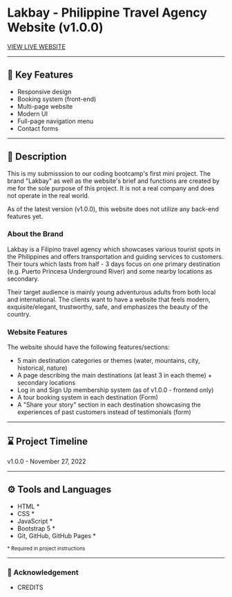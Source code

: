 # Lakbay - Philippine Travel Agency Website (v1.0.0)

[VIEW LIVE WEBSITE](https://quendp.github.io/lakbay-travel-agency/)

---

## 📌 Key Features
- Responsive design
- Booking system (front-end)
- Multi-page website
- Modern UI
- Full-page navigation menu
- Contact forms

---

## 📝 Description 
This is my submisssion to our coding bootcamp's first mini project. The brand "Lakbay" as well as the website's brief and functions are created by me for the sole purpose of this project. It is not a real company and does not operate in the real world. 

As of the latest version (v1.0.0), this website does not utilize any back-end features yet. 

### About the Brand
Lakbay is a Filipino travel agency which showcases various tourist spots in the Philippines and offers transportation and guiding services to customers. Their tours which lasts from half - 3 days focus on one primary destination (e.g. Puerto Princesa Underground River) and some nearby locations as secondary. 

Their target audience is mainly young adventurous adults from both local and international. The clients want to have a website that feels modern, exquisite/elegant, trustworthy, safe, and emphasizes the beauty of the country. 

### Website Features
The website should have the following features/sections:
- 5 main destination categories or themes (water, mountains, city, historical, nature)
- A page describing the main destinations (at least 3 in each theme) + secondary locations
- Log in and Sign Up membership system (as of v1.0.0 - frontend only)
- A tour booking system in each destination (Form)
- A "Share your story" section in each destination showcasing the experiences of past customers instead of testimonials (form)

---

## ⌛ Project Timeline
v1.0.0 - November 27, 2022

---

## ⚙️ Tools and Languages
- HTML *
- CSS *
- JavaScript *
- Bootstrap 5 *
- Git, GitHub, GitHub Pages *

<sub>* Required in project instructions</sub>

---

### 💛 Acknowledgement
- CREDITS